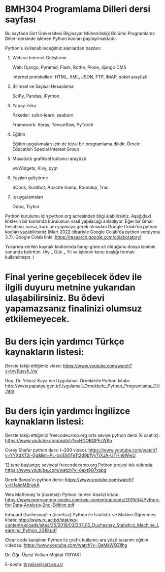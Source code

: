 # BMH304 Programlama Dilleri dersi sayfası

Bu sayfada Siirt Üniversitesi Bilgisayar Mühendisliği Bölümü Programlama Dilleri dersinde işlenen Python kodları paylaşılmaktadır.

Python'u kullanabileceğimiz alanlardan bazıları:

1) Web ve Internet Geliştirme

    Web: Django, Pyramid, Flask, Bottle, Plone, django CMS

    Internet protokolleri: HTML, XML, JSON, FTP, IMAP, soket arayüzü

2) Bilimsel ve Sayısal Hesaplama

    SciPy, Pandas, IPython.

3) Yapay Zeka

    Paketler: scikit-learn, seaborn

    Framework: Keras, Tensorflow, PyTorch

4) Eğitim

    Eğitim uygulamaları için de ideal bir programlama dilidir. Örnek: Education Special Interest Group

5) Masaüstü grafiksel kullanıcı arayüzü

    wxWidgets, Kivy, pyqt

6) Yazılım geliştirme

    SCons, Buildbot, Apache Gump, Roundup, Trac

7) İş uygulamaları

    Odoo, Tryton

Python kurulumu için python.org adresinden bilgi alabilirsiniz. Aşağıdaki linklerin bir kısmında kurulumun nasıl yapılacağı anlatılıyor. Eğer bir Gmail hesabınız varsa, kurulum yapmaya gerek olmadan Google Colab'da python kodları yazabilirsiniz (Mart 2022 itibariyle Google Colab'da python versiyonu 3.7). Google Colab linki: https://research.google.com/colaboratory/

Yukarıda verilen kaynak kodlarında hangi güne ait olduğunu dosya isminin sonunda belirttim. (Ay _ Gün _ Yıl ve işlenen konu başlığı formatı kullanılmıştır. )

# Final yerine geçebilecek ödev ile ilgili duyuru metnine yukarıdan ulaşabilirsiniz. Bu ödevi yapamazsanız finalinizi olumsuz etkilemeyecek. 

# Bu ders için yardımcı Türkçe kaynakların listesi:

Derste takip ettiğimiz video:  https://www.youtube.com/watch?v=tvvEqvyh_Vw

Doç. Dr. Yılmaz Kaya'nın Uygulamalı Örneklerle Python kitabı: http://www.papatya.gen.tr/Uygulamali_Orneklerle_Python_Programlama_Dili.htm

# Bu ders için yardımcı İngilizce kaynakların listesi:

Derste takip ettiğimiz freecodecamp.org orta seviye python dersi (6 saatlik): https://www.youtube.com/watch?v=HGOBQPFzWKo 

Corey Shafer python dersi (~200 video): https://www.youtube.com/watch?v=YYXdXT2l-Gg&list=PL-osiE80TeTt2d9bfVyTiXJA-UTHn6WwU

12 tane başlangıç seviyesi freecodecamp.org Python projesi tek videoda:  https://www.youtube.com/watch?v=8ext9G7xspg

Derek Banas'ın python dersi:  https://www.youtube.com/watch?v=H1elmMBnykA

Wes McKinney'in (ücretsiz) Python ile Veri Analizi kitabı: https://www.programmer-books.com/wp-content/uploads/2019/04/Python-for-Data-Analysis-2nd-Edition.pdf

Edouard Duchesnay'ın (ücretsiz) Python ile İstatistik ve Makine Öğrenmesi kitabı: http://www.ru.ac.bd/stat/wp-content/uploads/sites/25/2019/03/207_05_Duchesnay_Statistics_Machine_Learning_Python_2019.pdf 

Clear code kanalının Python ile grafik kullanıcı ara yüzü tasarımı eğitim videosu: https://www.youtube.com/watch?v=QeMaWQZllhg

Dr. Öğr. Üyesi Volkan Müjdat TİRYAKİ

E-posta: tiryakiv@siirt.edu.tr
